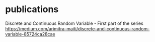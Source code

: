 # publications

Discrete and Continuous Random Variable - First part of the series
https://medium.com/arimitra-maiti/discrete-and-continuous-random-variable-85724ca28cae

